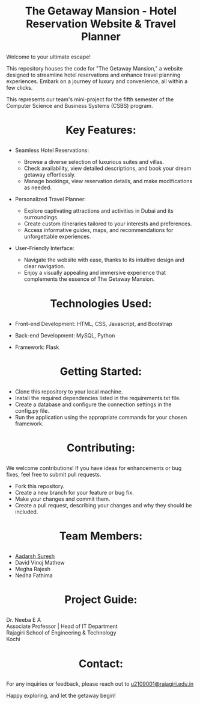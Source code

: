 # <p align="center"> The Getaway Mansion - Hotel Reservation Website & Travel Planner </p>

Welcome to your ultimate escape!

This repository houses the code for "The Getaway Mansion," a website designed to streamline hotel reservations and enhance travel planning experiences. Embark on a journey of luxury and convenience, all within a few clicks. <br>

This represents our team's mini-project for the fifth semester of the Computer Science and Business Systems (CSBS) program.

# <p align="center"> Key Features: </p>

- Seamless Hotel Reservations:
    - Browse a diverse selection of luxurious suites and villas.
    - Check availability, view detailed descriptions, and book your dream getaway effortlessly.
    - Manage bookings, view reservation details, and make modifications as needed.

- Personalized Travel Planner:
  - Explore captivating attractions and activities in Dubai and its surroundings.
  - Create custom itineraries tailored to your interests and preferences.
  - Access informative guides, maps, and recommendations for unforgettable experiences.

- User-Friendly Interface:
  - Navigate the website with ease, thanks to its intuitive design and clear navigation.
  - Enjoy a visually appealing and immersive experience that complements the essence of The Getaway Mansion.

# <p align="center"> Technologies Used: </p>

- Front-end Development: HTML, CSS, Javascript, and Bootstrap
  
- Back-end Development: MySQL, Python

- Framework: Flask

# <p align="center"> Getting Started: </p>

- Clone this repository to your local machine.
- Install the required dependencies listed in the requirements.txt file.
- Create a database and configure the connection settings in the config.py file.
- Run the application using the appropriate commands for your chosen framework.

# <p align="center"> Contributing:

We welcome contributions! If you have ideas for enhancements or bug fixes, feel free to submit pull requests.
- Fork this repository.
- Create a new branch for your feature or bug fix.
- Make your changes and commit them.
- Create a pull request, describing your changes and why they should be included.

# <p align="center"> Team Members: </p>

- [Aadarsh Suresh](github.com/AadarshS9)
- David Vinoj Mathew
- Megha Rajesh
- Nedha Fathima

# <p align="center"> Project Guide: </p>
Dr. Neeba E A <br>
Associate Professor | Head of IT Department <br>
Rajagiri School of Engineering & Technology <br>
Kochi
  
# <p align="center"> Contact: </p>

For any inquiries or feedback, please reach out to u2109001@rajagiri.edu.in

Happy exploring, and let the getaway begin!
